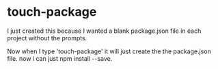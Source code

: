 # touch-package

I just created this because I wanted a blank package.json file in each project without the prompts.

Now when I type 'touch-package' it will just create the the package.json file. now i can just npm install --save.